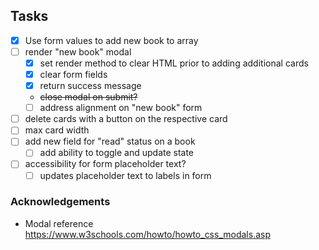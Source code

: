 ## Tasks
- [x] Use form values to add new book to array
- [ ] render "new book" modal
  - [x] set render method to clear HTML prior to adding additional cards
  - [x] clear form fields
  - [x] return success message
  -  ~~close modal on submit?~~
  - [ ] address alignment on "new book" form
- [ ] delete cards with a button on the respective card
- [ ] max card width
- [ ] add new field for "read" status on a book
  - [ ] add ability to toggle and update state
- [ ] accessibility for form placeholder text?
  - [ ] updates placeholder text to labels in form

### Acknowledgements
- Modal reference https://www.w3schools.com/howto/howto_css_modals.asp